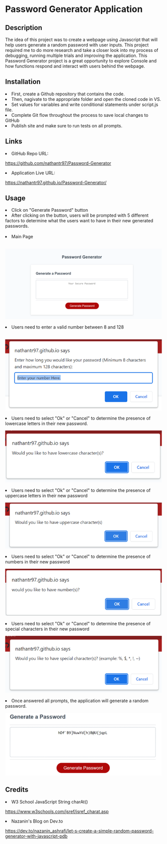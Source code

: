 # Password Generator Application


## Description

The idea of this project was to create a webpage using Javascript that will help users generate a random password with user inputs. This project required me to do more research and take a closer look into my process of debugging, running multiple trials and improving the application. This Password Generator project is a great opportunity to explore Console and how functions respond and interact with users behind the webpage. 


## Installation


<li> First, create a Github repository that contains the code. </li>
<li> Then, nagivate to the appropriate folder and open the cloned code in VS. </li>
<li> Set values for variables and write conditional statements under script.js file. </li>
<li> Complete Git flow throughout the process to save local changes to GitHub </li>
<li> Publish site and make sure to run tests on all prompts. </li>

## Links
 
<li> GitHub Repo URL: </li>

https://github.com/nathantr97/Password-Generator

<li> Application Live URL: </li>

https://nathantr97.github.io/Password-Generator/

## Usage
<li> Click on "Generate Password" button </li>


<li> After clicking on the button, users will be prompted with 5 different factors to determine what the users want to have in their new generated passwords. </li>
<br>
<li> Main Page </li>
<br>

![alt=Red-Generate-Password-Button](assets/images/Generate-Button.png)

<li> Users need to enter a valid number between 8 and 128 </li>
<br>

![alt=Enter-Valid-Length-Number](assets/images/length-promp.png)

<li> Users need to select "Ok" or "Cancel" to determine the presence of lowercase letters in their new password. </li>

![alt=Lower-Case-Input](assets/images/lower-case.png)

<li> Users need to select "Ok" or "Cancel" to determine the presence of uppercase letters in their new password </li>


![alt=Upper-Case-Input](assets/images/upper-case.png)

<li> Users need to select "Ok" or "Cancel" to determine the presence of numbers in their new password </li>


![alt=Numbers-Input](assets/images/numbers.png.png)

<li> Users need to select "Ok" or "Cancel" to determine the presence of special characters in their new password </li>


![alt=Special-Characters-Input](assets/images/special-characters.png)

<li> Once answered all prompts, the application will generate a random password. </li>


![alt=example-of-generated-password](assets/images/generated-password-exp.png)



## Credits

<li> W3 School JavaScript String charAt() </li>

https://www.w3schools.com/jsref/jsref_charat.asp

<li> Nazanin's Blog on Dev.to </li>

https://dev.to/nazanin_ashrafi/let-s-create-a-simple-random-password-generator-with-javascript-pdb